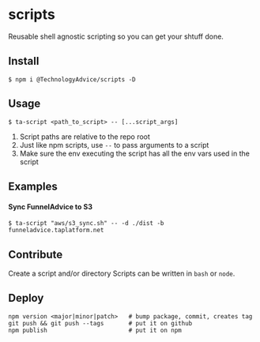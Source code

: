 scripts
=======
Reusable shell agnostic scripting so you can get your shtuff done.

## Install

    $ npm i @TechnologyAdvice/scripts -D

## Usage

    $ ta-script <path_to_script> -- [...script_args]

1. Script paths are relative to the repo root
1. Just like npm scripts, use `--` to pass arguments to a script
1. Make sure the env executing the script has all the env vars used in the script


## Examples

#### Sync FunnelAdvice to S3

    $ ta-script "aws/s3_sync.sh" -- -d ./dist -b funneladvice.taplatform.net

## Contribute

Create a script and/or directory
Scripts can be written in `bash` or `node`.

## Deploy

    npm version <major|minor|patch>   # bump package, commit, creates tag
    git push && git push --tags       # put it on github
    npm publish                       # put it on npm
